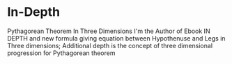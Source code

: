 # In-Depth
Pythagorean Theorem In Three Dimensions
I'm the Author of Ebook IN DEPTH and new formula giving equation between Hypothenuse and Legs in Three dimensions;
Additional depth is the concept of three dimensional progression for Pythagorean theorem
